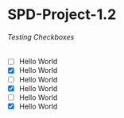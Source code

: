 # SPD-Project-1.2
###### Testing Checkboxes
-[ ] Hello World
-[x] Hello World
- [ ] Hello World
- [x] Hello World
 -[ ] Hello World
 -[x] Hello World
